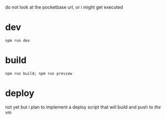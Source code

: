 do not look at the pocketbase url, or i might get executed

# dev

```
npm run dev
```

# build

```
npm run build; npm run preview
```

# deploy

not yet but i plan to implement a deploy script that will build and push to _the_ vm
